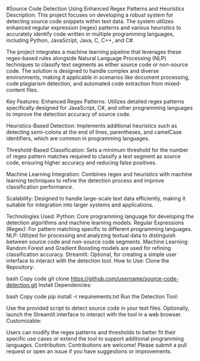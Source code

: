 #Source Code Detection Using Enhanced Regex Patterns and Heuristics
Description:
This project focuses on developing a robust system for detecting source code snippets within text data. The system utilizes enhanced regular expression (regex) patterns and various heuristics to accurately identify code written in multiple programming languages, including Python, JavaScript, Java, C, C++, and C#.

The project integrates a machine learning pipeline that leverages these regex-based rules alongside Natural Language Processing (NLP) techniques to classify text segments as either source code or non-source code. The solution is designed to handle complex and diverse environments, making it applicable in scenarios like document processing, code plagiarism detection, and automated code extraction from mixed-content files.

Key Features:
Enhanced Regex Patterns: Utilizes detailed regex patterns specifically designed for JavaScript, C#, and other programming languages to improve the detection accuracy of source code.

Heuristics-Based Detection: Implements additional heuristics such as detecting semi-colons at the end of lines, parentheses, and camelCase identifiers, which are common in programming languages.

Threshold-Based Classification: Sets a minimum threshold for the number of regex pattern matches required to classify a text segment as source code, ensuring higher accuracy and reducing false positives.

Machine Learning Integration: Combines regex and heuristics with machine learning techniques to refine the detection process and improve classification performance.

Scalability: Designed to handle large-scale text data efficiently, making it suitable for integration into larger systems and applications.

Technologies Used:
Python: Core programming language for developing the detection algorithms and machine learning models.
Regular Expressions (Regex): For pattern matching specific to different programming languages.
NLP: Utilized for processing and analyzing textual data to distinguish between source code and non-source code segments.
Machine Learning: Random Forest and Gradient Boosting models are used for refining classification accuracy.
Streamlit: Optional, for creating a simple user interface to interact with the detection tool.
How to Use:
Clone the Repository:

bash
Copy code
git clone https://github.com/username/source-code-detection.git
Install Dependencies:

bash
Copy code
pip install -r requirements.txt
Run the Detection Tool:

Use the provided script to detect source code in your text files.
Optionally, launch the Streamlit interface to interact with the tool in a web browser.
Customizable:

Users can modify the regex patterns and thresholds to better fit their specific use cases or extend the tool to support additional programming languages.
Contribution:
Contributions are welcome! Please submit a pull request or open an issue if you have suggestions or improvements.

